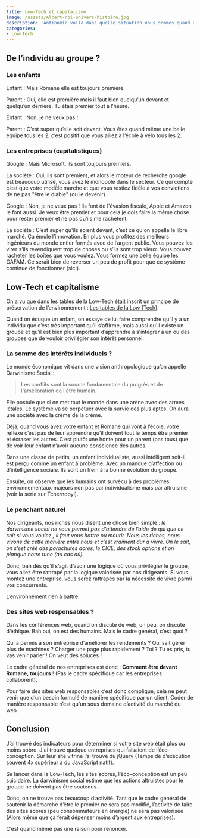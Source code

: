 ```yaml
---
title: Low-Tech et capitalisme
image: /assets/Albert-roi-univers-histoire.jpg
description: 'Antinomie voilà dans quelle situation nous sommes quand on parle d’environnement et d’économie.'
categories:
- Low-Tech
---
```


## De l’individu au groupe ?

### Les enfants

Enfant
: Mais Romane elle est toujours première.

Parent
: Oui, elle est première mais il faut bien quelqu’un devant et quelqu’un derrière. Tu étais premier tout à l’heure.

Enfant
: Non, je ne veux pas !

Parent
: C’est super qu’elle soit devant. Vous êtes quand même une belle équipe tous les 2, c’est positif que vous alliez à l’école à vélo tous les 2.

### Les entreprises (capitalistiques)

Google
: Mais Microsoft, ils sont toujours premiers.

La société
: Oui, ils sont premiers, et alors le moteur de recherche google est beaucoup utilisé, vous avez le monopole dans le secteur. Ce qui compte c’est que votre modèle marche et que vous restiez fidèle à vos convictions, de ne pas "être le diable" (ou le devenir).

Google
: Non, je ne veux pas ! Ils font de l'évasion fiscale, Apple et Amazon le font aussi. Je veux être premier et pour cela je dois faire la même chose pour rester premier et ne pas qu’ils me rachètent.

La société
: C’est super qu'ils soient devant, c’est ce qu'on appelle le libre marché. Ça émule l’innovation. En plus vous profitez des meilleurs ingénieurs du monde entier formés avec de l’argent public. Vous pouvez les virer s’ils revendiquent trop de choses ou s’ils sont trop vieux. Vous pouvez racheter les boîtes que vous voulez. Vous formez une belle équipe les GAFAM. Ce serait bien de reverser un peu de profit pour que ce système continue de fonctionner (sic!).

## Low-Tech et capitalisme

On a vu que dans les tables de la Low-Tech était inscrit un principe de préservation de l’environnement : [Les tables de la Low (Tech)](/2019/06/24/table-low-tech/).

Quand on éduque un enfant, on essaye de lui faire comprendre qu’il y a un individu que c’est très important qu’il s’affirme, mais aussi qu'il existe un groupe et qu’il est bien plus important d’apprendre à s’intégrer à un ou des groupes que de vouloir privilégier son intérêt personnel.

### La somme des intérêts individuels ?

Le monde économique vit dans une vision anthropologique qu’on appelle Darwinisme Social :

> Les conflits sont la source fondamentale du progrès et de l'amélioration de l'être humain.

Elle postule que si on met tout le monde dans une arène avec des armes létales. Le système va se perpétuer avec la survie des plus aptes. On aura une société avec la crème de la crème.

Déjà, quand vous avez votre enfant et Romane qui vont à l’école, votre réflexe c’est pas de leur apprendre qu'il doivent tout le temps être premier et écraser les autres. C’est plutôt une honte pour un parent (pas tous) que de voir leur enfant n’avoir aucune conscience des autres.

Dans une classe de petits, un enfant individualiste, aussi intélligent soit-il, est perçu comme un enfant à problème. Avec un manque d’affection ou d’intelligence sociale. Ils sont un frein à la bonne évolution du groupe.

Ensuite, on observe que les humains ont survécu à des problèmes environnementaux majeurs non pas par individualisme mais par altruisme (voir la série sur Tchernobyl).

### Le penchant naturel

Nos dirigeants, nos riches nous disent une chose bien simple : *le darwnisme social ne vous permet pas d’attendre de l’aide de qui que ce soit si vous voulez , il faut vous battre ou mourir. Nous les riches, nous vivons de cette manière entre nous et c’est vraiment dur à vivre. On le sait, on s’est créé des parachutes dorés, le CICE, des stock options et on planque notre tune (au cas où)*.

Donc, bah dès qu’il s’agit d’avoir une logique où vous privilégier le groupe, vous allez être rattrapé par la logique valorisée par nos dirigeants. Si vous montez une entreprise, vous serez rattrapés par la nécessité de vivre parmi vos concurrents.

L’environnement rien à battre.

### Des sites web responsables ?

Dans les conférences web, quand on discute de web, un peu, on discute d’éthique. Bah oui, on est des humains. Mais le cadre général, c’est quoi ?

Qui a permis à son entreprise d’améliorer les rendements ? Qui sait gérer plus de machines ? Charger une page plus rapidement ? Toi ? Tu es pris, tu vas venir parler ! On veut des soluces !

Le cadre général de nos entreprises est donc : **Comment être devant Romane, toujours** ! (Pas le cadre spécifique car les entreprises collaborent).

Pour faire des sites web responsables c’est donc compliqué, cela ne peut venir que d’un besoin formulé de manière spécifique par un client. Coder de manière responsable n’est qu'un sous domaine d’activité du marché du web.

## Conclusion

J’ai trouvé des indicateurs pour déterminer si votre site web était plus ou moins sobre. J'ai trouvé quelque entreprises qui faisaient de l’éco-conception. Sur leur site vitrine j’ai trouvé du jQuery (Temps de d’éxécution souvent 4x supérieur à du JavaScript natif).

Se lancer dans la Low-Tech, les sites sobres, l’éco-conception est un peu suicidaire. La darwinisme social estime que les actions altruistes pour le groupe ne doivent pas être soutenus.

Donc, on ne trouve pas beaucoup d’activité. Tant que le cadre général de soutenir la démarche d’être le premier ne sera pas modifié, l’activité de faire des sites sobres (peu consommateurs en énergie) ne sera pas valorisée (Alors même que ça ferait dépenser moins d’argent aux entreprises).

C’est quand même pas une raison pour renoncer.
